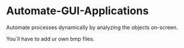 # Automate-GUI-Applications
 Automate processes dynamically by analyzing the objects on-screen.
 
 You´ll have to add ur own bmp files.
 
